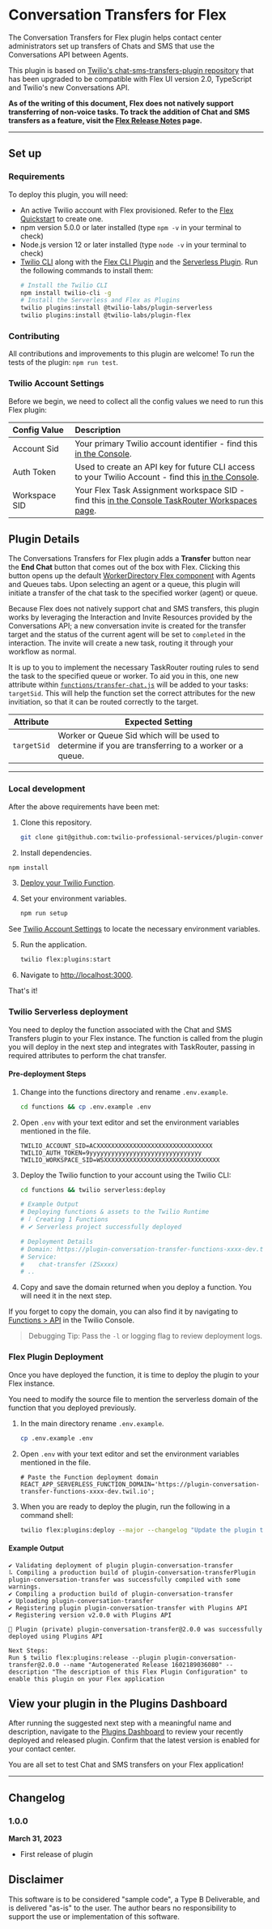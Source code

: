 # Conversation Transfers for Flex

The Conversation Transfers for Flex plugin helps contact center administrators set up transfers of Chats and SMS that use the Conversations API between Agents. 

This plugin is based on [Twilio's chat-sms-transfers-plugin repository](https://github.com/twilio-professional-services/plugin-conversation-transfer) that has been upgraded to be compatible with Flex UI version 2.0, TypeScript and Twilio's new Conversations API.

**As of the writing of this document, Flex does not natively support transferring of non-voice tasks. To track the addition of Chat and SMS transfers as a feature, visit the [Flex Release Notes](https://www.twilio.com/docs/flex/release-notes/flex-ui-release-notes-for-v2xx) page.**

---

## Set up

### Requirements

To deploy this plugin, you will need:

- An active Twilio account with Flex provisioned. Refer to the [Flex Quickstart](https://www.twilio.com/docs/flex/quickstart/flex-basics#sign-up-for-or-sign-in-to-twilio-and-create-a-new-flex-project") to create one.
- npm version 5.0.0 or later installed (type `npm -v` in your terminal to check)
- Node.js version 12 or later installed (type `node -v` in your terminal to check)
- [Twilio CLI](https://www.twilio.com/docs/twilio-cli/quickstart#install-twilio-cli) along with the [Flex CLI Plugin](https://www.twilio.com/docs/twilio-cli/plugins#available-plugins) and the [Serverless Plugin](https://www.twilio.com/docs/twilio-cli/plugins#available-plugins). Run the following commands to install them:
  ```bash
  # Install the Twilio CLI
  npm install twilio-cli -g
  # Install the Serverless and Flex as Plugins
  twilio plugins:install @twilio-labs/plugin-serverless
  twilio plugins:install @twilio-labs/plugin-flex
  ```

### Contributing

All contributions and improvements to this plugin are welcome! To run the tests of the plugin: `npm run test`.

### Twilio Account Settings

Before we begin, we need to collect
all the config values we need to run this Flex plugin:

| Config&nbsp;Value | Description                                                                                                                                            |
| :---------------- | :----------------------------------------------------------------------------------------------------------------------------------------------------- |
| Account&nbsp;Sid  | Your primary Twilio account identifier - find this [in the Console](https://www.twilio.com/console).                                                   |
| Auth Token        | Used to create an API key for future CLI access to your Twilio Account - find this [in the Console](https://www.twilio.com/console).                   |
| Workspace SID     | Your Flex Task Assignment workspace SID - find this [in the Console TaskRouter Workspaces page](https://www.twilio.com/console/taskrouter/workspaces). |


## Plugin Details

The Conversations Transfers for Flex plugin adds a **Transfer** button near the **End Chat** button that comes out of the box with Flex. Clicking this button opens up the default [WorkerDirectory Flex component](https://www.twilio.com/docs/flex/ui/components#workerdirectory) with Agents and Queues tabs. Upon selecting an agent or a queue, this plugin will initiate a transfer of the chat task to the specified worker (agent) or queue.

Because Flex does not natively support chat and SMS transfers, this plugin works by leveraging the Interaction and Invite Resources provided by the Conversations API; a new conversation invite is created for the transfer target and the status of the current agent will be set to `completed` in the interaction. The invite will create a new task, routing it through your workflow as normal.

It is up to you to implement the necessary TaskRouter routing rules to send the task to the specified queue or worker. To aid you in this, one new attribute within [`functions/transfer-chat.js`](functions/functions/transfer-chat.js) will be added to your tasks: `targetSid`. This will help the function set the correct attributes for the new invitiation, so that it can be routed correctly to the target.

| Attribute            | Expected Setting                                                                                                                                                                                                                                                                                                                                                     |
| -------------------- | -------------------------------------------------------------------------------------------------------------------------------------------------------------------------------------------------------------------------------------------------------------------------------------------------------------------------------------------------------------------- |
| `targetSid`          | Worker or Queue Sid which will be used to determine if you are transferring to a worker or a queue.                                                                                                                                                                                                                                                                  |

---

### Local development

After the above requirements have been met:

1. Clone this repository.

    ```bash
    git clone git@github.com:twilio-professional-services/plugin-conversation-transfer.git
    ```

2. Install dependencies.

  ```bash
  npm install
  ```

3. [Deploy your Twilio Function](#twilio-serverless-deployment).

4. Set your environment variables.

    ```bash
    npm run setup
    ```

See [Twilio Account Settings](#twilio-account-settings) to locate the necessary environment variables.

5. Run the application.

    ```bash
    twilio flex:plugins:start
    ```

6. Navigate to [http://localhost:3000](http://localhost:3000).

That's it!

### Twilio Serverless deployment

You need to deploy the function associated with the Chat and SMS Transfers plugin to your Flex instance. The function is called from the plugin you will deploy in the next step and integrates with TaskRouter, passing in required attributes to perform the chat transfer.

#### Pre-deployment Steps

1. Change into the functions directory and rename `.env.example`.

    ```bash
    cd functions && cp .env.example .env
    ```

2. Open `.env` with your text editor and set the environment variables mentioned in the file.

    ```
    TWILIO_ACCOUNT_SID=ACXXXXXXXXXXXXXXXXXXXXXXXXXXXXXXXX
    TWILIO_AUTH_TOKEN=9yyyyyyyyyyyyyyyyyyyyyyyyyyyyyyy
    TWILIO_WORKSPACE_SID=WSXXXXXXXXXXXXXXXXXXXXXXXXXXXXXXXX
    ```

3. Deploy the Twilio function to your account using the Twilio CLI:
  
    ```bash
    cd functions && twilio serverless:deploy
    
    # Example Output
    # Deploying functions & assets to the Twilio Runtime
    # ⠇ Creating 1 Functions
    # ✔ Serverless project successfully deployed
    
    # Deployment Details
    # Domain: https://plugin-conversation-transfer-functions-xxxx-dev.twil.io
    # Service:
    #    chat-transfer (ZSxxxx)
    # ..
    ```

4. Copy and save the domain returned when you deploy a function. You will need it in the next step.

If you forget to copy the domain, you can also find it by navigating to [Functions > API](https://www.twilio.com/console/functions/api) in the Twilio Console.

> Debugging Tip: Pass the `-l` or logging flag to review deployment logs.

### Flex Plugin Deployment

Once you have deployed the function, it is time to deploy the plugin to your Flex instance.

You need to modify the source file to mention the serverless domain of the function that you deployed previously.

1. In the main directory rename `.env.example`.

    ```bash
    cp .env.example .env
    ```
2. Open `.env` with your text editor and set the environment variables mentioned in the file.

    ```
    # Paste the Function deployment domain
    REACT_APP_SERVERLESS_FUNCTION_DOMAIN='https://plugin-conversation-transfer-functions-xxxx-dev.twil.io';
    ```
3. When you are ready to deploy the plugin, run the following in a command shell:

    ```bash
    twilio flex:plugins:deploy --major --changelog "Update the plugin to use Builder v4" --description "Chat and SMS Cold Transfers in Flex"
    ```

#### Example Output

```
✔ Validating deployment of plugin plugin-conversation-transfer
⠧ Compiling a production build of plugin-conversation-transferPlugin plugin-conversation-transfer was successfully compiled with some warnings.
✔ Compiling a production build of plugin-conversation-transfer
✔ Uploading plugin-conversation-transfer
✔ Registering plugin plugin-conversation-transfer with Plugins API
✔ Registering version v2.0.0 with Plugins API

🚀 Plugin (private) plugin-conversation-transfer@2.0.0 was successfully deployed using Plugins API

Next Steps:
Run $ twilio flex:plugins:release --plugin plugin-conversation-transfer@2.0.0 --name "Autogenerated Release 1602189036080" --description "The description of this Flex Plugin Configuration" to enable this plugin on your Flex application
```

## View your plugin in the Plugins Dashboard

After running the suggested next step with a meaningful name and description, navigate to the [Plugins Dashboard](https://flex.twilio.com/admin/) to review your recently deployed and released plugin. Confirm that the latest version is enabled for your contact center.

You are all set to test Chat and SMS transfers on your Flex application!

---

## Changelog

### 1.0.0

**March 31, 2023**

- First release of plugin

## Disclaimer
This software is to be considered "sample code", a Type B Deliverable, and is delivered "as-is" to the user. The author bears no responsibility to support the use or implementation of this software.
